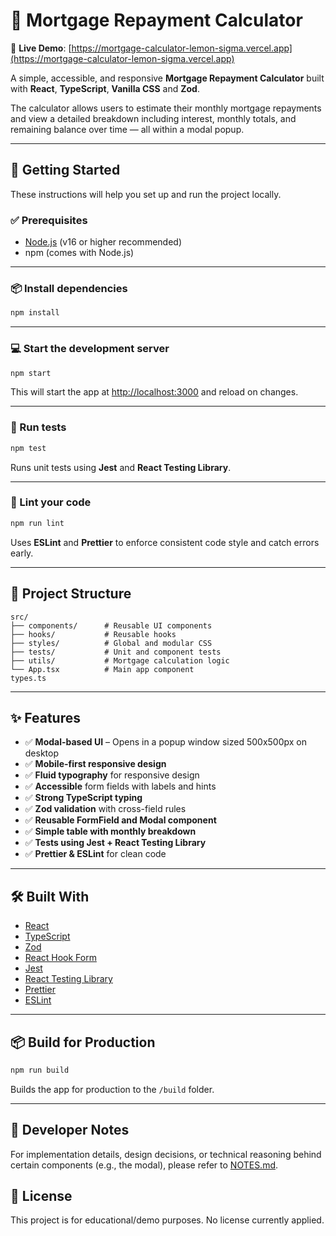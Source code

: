 # 🏡 Mortgage Repayment Calculator

🚀 **Live Demo**: [https://mortgage-calculator-lemon-sigma.vercel.app](https://mortgage-calculator-lemon-sigma.vercel.app)

A simple, accessible, and responsive **Mortgage Repayment Calculator** built with **React**, **TypeScript**, **Vanilla CSS** and **Zod**.

The calculator allows users to estimate their monthly mortgage repayments and view a detailed breakdown including interest, monthly totals, and remaining balance over time — all within a modal popup.

---

## 🚀 Getting Started

These instructions will help you set up and run the project locally.

### ✅ Prerequisites

- [Node.js](https://nodejs.org/) (v16 or higher recommended)
- npm (comes with Node.js)

---

### 📦 Install dependencies

```bash
npm install
```

---

### 💻 Start the development server

```bash
npm start
```

This will start the app at [http://localhost:3000](http://localhost:3000) and reload on changes.

---

### 🧪 Run tests

```bash
npm test
```

Runs unit tests using **Jest** and **React Testing Library**.

---

### 🧹 Lint your code

```bash
npm run lint
```

Uses **ESLint** and **Prettier** to enforce consistent code style and catch errors early.

---

## 📁 Project Structure

```
src/
├── components/      # Reusable UI components
├── hooks/           # Reusable hooks
├── styles/          # Global and modular CSS
├── tests/           # Unit and component tests
├── utils/           # Mortgage calculation logic
└── App.tsx          # Main app component
types.ts
```

---

## ✨ Features

- ✅ **Modal-based UI** – Opens in a popup window sized 500x500px on desktop
- ✅ **Mobile-first responsive design**
- ✅ **Fluid typography** for responsive design
- ✅ **Accessible** form fields with labels and hints
- ✅ **Strong TypeScript typing**
- ✅ **Zod validation** with cross-field rules
- ✅ **Reusable FormField and Modal component**
- ✅ **Simple table with monthly breakdown**
- ✅ **Tests using Jest + React Testing Library**
- ✅ **Prettier & ESLint** for clean code

---

## 🛠 Built With

- [React](https://reactjs.org/)
- [TypeScript](https://www.typescriptlang.org/)
- [Zod](https://zod.dev/)
- [React Hook Form](https://react-hook-form.com/)
- [Jest](https://jestjs.io/)
- [React Testing Library](https://testing-library.com/)
- [Prettier](https://prettier.io/)
- [ESLint](https://eslint.org/)

---

## 📦 Build for Production

```bash
npm run build
```

Builds the app for production to the `/build` folder.

---

## 📝 Developer Notes

For implementation details, design decisions, or technical reasoning behind certain components (e.g., the modal), please refer to [NOTES.md](./NOTES.md).

## 📄 License

This project is for educational/demo purposes. No license currently applied.
